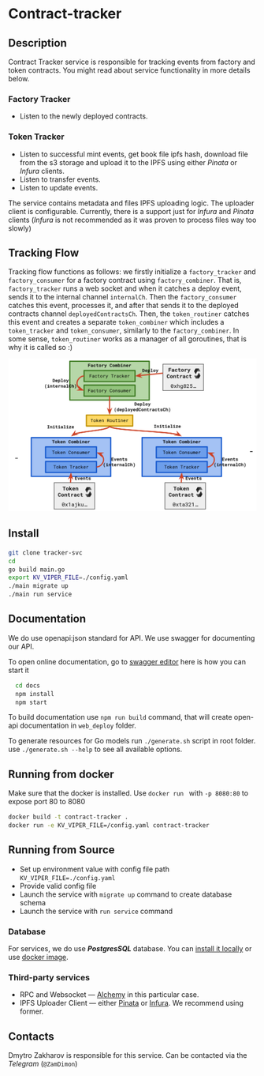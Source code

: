 # Contract-tracker

## Description

Contract Tracker service is responsible for tracking events from factory and token contracts. You might read about service functionality in more details below.  

### Factory Tracker
- Listen to the newly deployed contracts.

### Token Tracker
- Listen to successful mint events, get book file ipfs hash, download file from the s3 storage and upload it to the IPFS using either _Pinata_ or _Infura_ clients.
- Listen to transfer events.
- Listen to update events.

The service contains metadata and files IPFS uploading logic. The uploader client is configurable. Currently, there is a support just for _Infura_ and _Pinata_ clients (_Infura_ is not recommended as it was proven to process files way too slowly)

## Tracking Flow

Tracking flow functions as follows: we firstly initialize a `factory_tracker` and `factory_consumer` for a factory contract using `factory_combiner`. That is, `factory_tracker` runs a web socket and when it catches a deploy event, sends it to the internal channel `internalCh`. Then the `factory_consumer` catches this event, processes it, and after that sends it to the deployed contracts channel `deployedContractsCh`. Then, the `token_routiner` catches this event and creates a separate `token_combiner` which includes a `token_tracker` and `token_consumer`, similarly to the `factory_combiner`. In some sense, `token_routiner` works as a manager of all goroutines, that is why it is called so :)

![alt text](./docs/images/tracker_structure.png)


## Install

  ```bash
  git clone tracker-svc
  cd 
  go build main.go
  export KV_VIPER_FILE=./config.yaml
  ./main migrate up
  ./main run service
  ```

## Documentation

We do use openapi:json standard for API. We use swagger for documenting our API.

To open online documentation, go to [swagger editor](http://localhost:8080/swagger-editor/) here is how you can start it
```bash
  cd docs
  npm install
  npm start
```
To build documentation use `npm run build` command,
that will create open-api documentation in `web_deploy` folder.

To generate resources for Go models run `./generate.sh` script in root folder.
use `./generate.sh --help` to see all available options.


## Running from docker 
  
Make sure that the docker is installed.
Use `docker run ` with `-p 8080:80` to expose port 80 to 8080

```bash
docker build -t contract-tracker .
docker run -e KV_VIPER_FILE=/config.yaml contract-tracker
```

## Running from Source

* Set up environment value with config file path `KV_VIPER_FILE=./config.yaml`
* Provide valid config file
* Launch the service with `migrate up` command to create database schema
* Launch the service with `run service` command


### Database
For services, we do use ***PostgresSQL*** database. 
You can [install it locally](https://www.postgresql.org/download/) or use [docker image](https://hub.docker.com/_/postgres/).


### Third-party services
- RPC and Websocket — [Alchemy](https://www.alchemy.com/) in this particular case.
- IPFS Uploader Client — either [Pinata](https://www.pinata.cloud/) or [Infura](https://www.infura.io/). We recommend using former.  

## Contacts

Dmytro Zakharov is responsible for this service. Can be contacted via the _Telegram_ (`@ZamDimon`)
